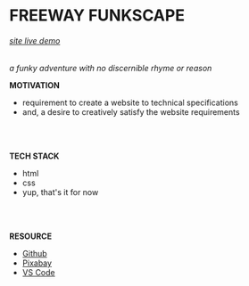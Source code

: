 # FREEWAY FUNKSCAPE

###### [site live demo](https://www.latoniamertica.dev/freeway-funkscape/)

_a funky adventure with no discernible rhyme or reason_

**MOTIVATION**

- requirement to create a website to technical specifications
- and, a desire to creatively satisfy the website requirements

<br>
<br>
 
**TECH STACK**

- html
- css
- yup, that's it for now

<br>
<br>
 
**RESOURCE**

- [Github](github.com)
- [Pixabay](pixabay.com)
- [VS Code](code.visualstudio.com)
